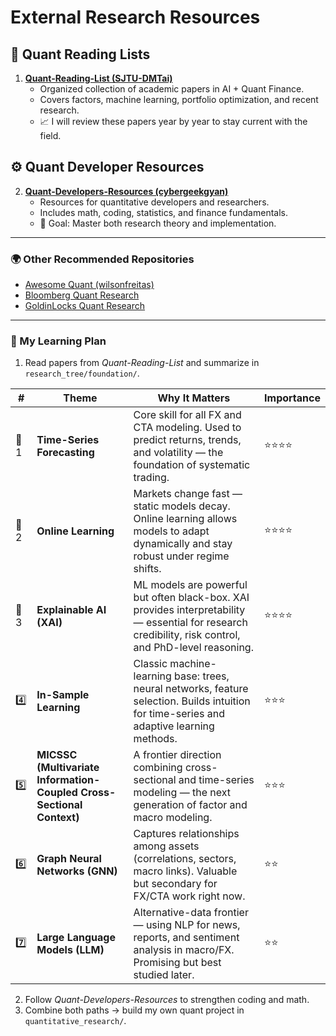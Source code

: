 # External Research Resources

## 📘 Quant Reading Lists
1. **[Quant-Reading-List (SJTU-DMTai)](https://github.com/SJTU-DMTai/Quant-Reading-List)**
   - Organized collection of academic papers in AI + Quant Finance.
   - Covers factors, machine learning, portfolio optimization, and recent research.
   - 📈 I will review these papers year by year to stay current with the field.

## ⚙️ Quant Developer Resources
2. **[Quant-Developers-Resources (cybergeekgyan)](https://github.com/cybergeekgyan/Quant-Developers-Resources)**
   - Resources for quantitative developers and researchers.
   - Includes math, coding, statistics, and finance fundamentals.
   - 🎯 Goal: Master both research theory and implementation.

---

### 🌍 Other Recommended Repositories
- [Awesome Quant (wilsonfreitas)](https://github.com/wilsonfreitas/awesome-quant)
- [Bloomberg Quant Research](https://github.com/bloomberg/quant-research)
- [GoldinLocks Quant Research](https://github.com/GoldinLocks/Quant-Research)

---

### 🧩 My Learning Plan
1. Read papers from *Quant-Reading-List* and summarize in `research_tree/foundation/`.

| #    | Theme                                                                 | Why It Matters                                                                                                                                         | Importance |
| ---- | --------------------------------------------------------------------- | ------------------------------------------------------------------------------------------------------------------------------------------------------ | ---------- |
| 🥇 1 | **Time-Series Forecasting**                                           | Core skill for all FX and CTA modeling. Used to predict returns, trends, and volatility — the foundation of systematic trading.                        | ⭐⭐⭐⭐       |
| 🥈 2 | **Online Learning**                                                   | Markets change fast — static models decay. Online learning allows models to adapt dynamically and stay robust under regime shifts.                     | ⭐⭐⭐⭐       |
| 🥉 3 | **Explainable AI (XAI)**                                              | ML models are powerful but often black-box. XAI provides interpretability — essential for research credibility, risk control, and PhD-level reasoning. | ⭐⭐⭐⭐       |
| 4️⃣  | **In-Sample Learning**                                                | Classic machine-learning base: trees, neural networks, feature selection. Builds intuition for time-series and adaptive learning methods.              | ⭐⭐⭐        |
| 5️⃣  | **MICSSC (Multivariate Information-Coupled Cross-Sectional Context)** | A frontier direction combining cross-sectional and time-series modeling — the next generation of factor and macro modeling.                            | ⭐⭐⭐        |
| 6️⃣  | **Graph Neural Networks (GNN)**                                       | Captures relationships among assets (correlations, sectors, macro links). Valuable but secondary for FX/CTA work right now.                            | ⭐⭐         |
| 7️⃣  | **Large Language Models (LLM)**                                       | Alternative-data frontier — using NLP for news, reports, and sentiment analysis in macro/FX. Promising but best studied later.                         | ⭐⭐         |

2. Follow *Quant-Developers-Resources* to strengthen coding and math.
3. Combine both paths → build my own quant project in `quantitative_research/`.

